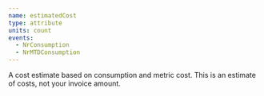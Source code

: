 ```yaml
---
name: estimatedCost
type: attribute
units: count
events:
  - NrConsumption
  - NrMTDConsumption
---
```


A cost estimate based on consumption and metric cost. This is an estimate of costs, not your invoice amount.
